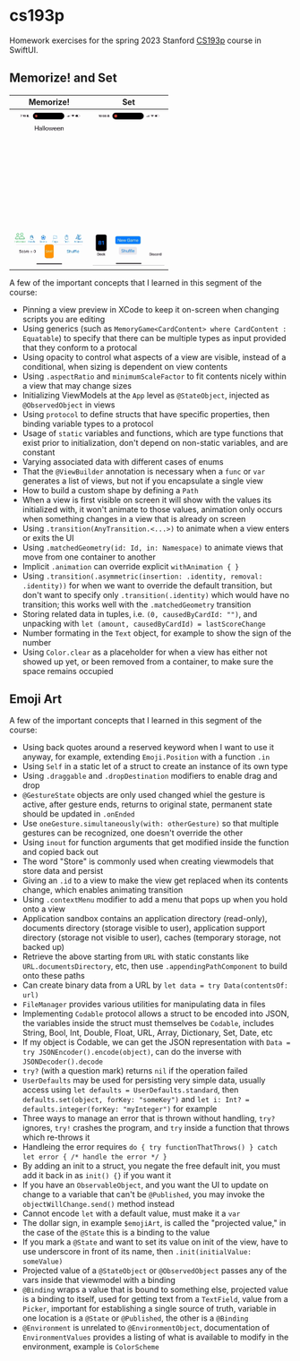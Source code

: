 # cs193p
Homework exercises for the spring 2023 Stanford [CS193p](https://cs193p.sites.stanford.edu) course in SwiftUI.

## Memorize! and Set

| Memorize!                                     | Set                                      |
|-----------------------------------------------|------------------------------------------|
| <img src="images/memorize.gif" width="128px"> | <img src="images/set.gif" width="128px"> |

A few of the important concepts that I learned in this segment of the course:
- Pinning a view preview in XCode to keep it on-screen when changing scripts you are editing
- Using generics (such as `MemoryGame<CardContent> where CardContent : Equatable`) to specify that there can be multiple types as input provided that they conform to a protocal
- Using opacity to control what aspects of a view are visible, instead of a conditional, when sizing is dependent on view contents
- Using `.aspectRatio` and `minimumScaleFactor` to fit contents nicely within a view that may change sizes
- Initializing ViewModels at the `App` level as `@StateObject`, injected as `@ObservedObject` in views
- Using `protocol` to define structs that have specific properties, then binding variable types to a protocol
- Usage of `static` variables and functions, which are type functions that exist prior to initialization, don't depend on non-static variables, and are constant
- Varying associated data with different cases of enums
- That the `@ViewBuilder` annotation is necessary when a `func` or `var` generates a list of views, but not if you encapsulate a single view
- How to build a custom shape by defining a `Path`
- When a view is first visible on screen it will show with the values its initialized with, it won't animate to those values, animation only occurs when something changes in a view that is already on screen
- Using `.transition(AnyTransition.<...>)` to animate when a view enters or exits the UI
- Using `.matchedGeometry(id: Id, in: Namespace)` to animate views that move from one container to another
- Implicit `.animation` can override explicit `withAnimation { } `
- Using `.transition(.asymmetric(insertion: .identity, removal: .identity))` for when we want to override the default transition, but don't want to specify only `.transition(.identity)` which would have no transition; this works well with the `.matchedGeometry` transition
- Storing related data in tuples, i.e. `(0, causedByCardId: "")`, and unpacking with `let (amount, causedByCardId) = lastScoreChange`
- Number formating in the `Text` object, for example to show the sign of the number
- Using `Color.clear` as a placeholder for when a view has either not showed up yet, or been removed from a container, to make sure the space remains occupied

## Emoji Art

A few of the important concepts that I learned in this segment of the course:
- Using back quotes around a reserved keyword when I want to use it anyway, for example, extending `Emoji.Position` with a function `.in`
- Using `Self` in a static let of a struct to create an instance of its own type
- Using `.draggable` and `.dropDestination` modifiers to enable drag and drop
- `@GestureState` objects are only used changed whiel the gesture is active, after gesture ends, returns to original state, permanent state should be updated in `.onEnded`
- Use `oneGesture.simultaneously(with: otherGesture)` so that multiple gestures can be recognized, one doesn't override the other
- Using `inout` for function arguments that get modified inside the function and copied back out
- The word "Store" is commonly used when creating viewmodels that store data and persist
- Giving an `.id` to a view to make the view get replaced when its contents change, which enables animating transition
- Using `.contextMenu` modifier to add a menu that pops up when you hold onto a view
- Application sandbox contains an application directory (read-only), documents directory (storage visible to user), application support directory (storage not visible to user), caches (temporary storage, not backed up)
- Retrieve the above starting from `URL` with static constants like `URL.documentsDirectory`, etc, then use `.appendingPathComponent` to build onto these paths
- Can create binary data from a URL by `let data = try Data(contentsOf: url)`
- `FileManager` provides various utilities for manipulating data in files
- Implementing `Codable` protocol allows a struct to be encoded into JSON, the variables inside the struct must themselves be `Codable`, includes String, Bool, Int, Double, Float, URL, Array, Dictionary, Set, Date, etc
- If my object is Codable, we can get the JSON representation with `Data = try JSONEncoder().encode(object)`, can do the inverse with `JSONDecoder().decode`
- `try?` (with a question mark) returns `nil` if the operation failed
- `UserDefaults` may be used for persisting very simple data, usually access using `let defaults = UserDefaults.standard`, then `defaults.set(object, forKey: "someKey")` and `let i: Int? = defaults.integer(forKey: "myInteger")` for example
- Three ways to manage an error that is thrown without handling, `try?` ignores, `try!` crashes the program, and `try` inside a function that throws which re-throws it
- Handleing the error requires `do { try functionThatThrows() } catch let error { /* handle the error */ }`
- By adding an init to a struct, you negate the free default init, you must add it back in as `init() {}` if you want it
- If you have an `ObservableObject`, and you want the UI to update on change to a variable that can't be `@Published`, you may invoke the `objectWillChange.send()` method instead
- Cannot encode `let` with a default value, must make it a `var`
- The dollar sign, in example `$emojiArt`, is called the "projected value," in the case of the `@State` this is a binding to the value
- If you mark a `@State` and want to set its value on init of the view, have to use underscore in front of its name, then `.init(initialValue: someValue)`
- Projected value of a `@StateObject` or `@ObservedObject` passes any of the vars inside that viewmodel with a binding
- `@Binding` wraps a value that is bound to something else, projected value is a binding to itself, used for getting text from a `TextField`, value from a `Picker`, important for establishing a single source of truth, variable in one location is a `@State` or `@Published`, the other is a `@Binding`
- `@Environment` is unrelated to `@EnvironmentObject`, documentation of `EnvironmentValues` provides a listing of what is available to modify in the environment, example is `ColorScheme`
